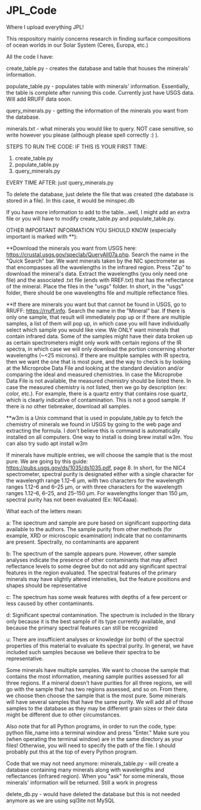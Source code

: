 # JPL_Code

Where I upload everything JPL!

This respository mainly concerns research in finding surface compositions of ocean worlds in our Solar System (Ceres, Europa, etc.)

All the code I have:

create_table.py - creates the database and table that houses the minerals' information.

populate_table.py - populates table with minerals' information. Essentially, the table is complete after running this code. Currently just have USGS data. Will add RRUFF data soon.

query_minerals.py - getting the information of the minerals you want from the database.

minerals.txt - what minerals you would like to query. NOT case sensitive, so write however you please (although please spell correctly :) ).

STEPS TO RUN THE CODE:
IF THIS IS YOUR FIRST TIME:
1. create_table.py
2. populate_table.py
3. query_minerals.py

EVERY TIME AFTER:
just query_minerals.py

To delete the database, just delete the file that was created (the database is stored in a file). In this case, it would be minspec.db

If you have more information to add to the table...well, I might add an extra file or you will have to modify create_table.py and populate_table.py.

OTHER IMPORTANT INFORMATION YOU SHOULD KNOW (especially important is marked with **):

**Download the minerals you want from USGS here: https://crustal.usgs.gov/speclab/QueryAll07a.php. Search the name in the "Quick Search" bar. We want minerals taken by the NIC spectrometer as that encompasses all the wavelengths in the infrared region. Press "Zip" to download the mineral's data. Extract the wavelengths (you only need one file) and the associated .txt file (ends with RREF.txt) that has the reflectance of the mineral. Place the files in the "usgs" folder. In short, in the "usgs" folder, there should be one wavelengths file and multiple reflectance files.

**If there are minerals you want but that cannot be found in USGS, go to RRUFF: https://rruff.info. Search the name in the "Mineral" bar. If there is only one sample, that result will immediately pop up or if there are multiple samples, a list of them will pop up, in which case you will have individually select which sample you would like view. We ONLY want minerals that contain infrared data. Some of the samples might have their data broken up as certain spectrometers might only work with certain regions of the IR spectra, in which case we will only download the portion concerning shorter wavelengths (~<25 microns). If there are mulitple samples with IR spectra, then we want the one that is most pure, and the way to check is by looking at the Microprobe Data File and looking at the standard deviation and/or comparing the ideal and measured chemistries. In case the Microprobe Data File is not available, the measured chemistry should be listed there. In case the measured chemistry is not listed, then we go by description (ex: color, etc.). For example, there is a quartz entry that contains rose quartz, which is clearly indicative of contamination. This is not a good sample. If there is no other tiebreaker, download all samples.

**w3m is a Unix command that is used in populate_table.py to fetch the chemistry of minerals we found in USGS by going to the web page and extracting the formula. I don't believe this is command is automatically installed on all computers. One way to install is doing brew install w3m. You can also try sudo apt install w3m

If minerals have multiple entries, we will choose the sample that is the most pure. We are going by this guide: https://pubs.usgs.gov/ds/1035/ds1035.pdf, page 8. In short, for the NIC4 spectrometer, spectral purity is designated either with a single character for the wavelength range 1.12–6 μm, with two characters for the wavelength ranges 1.12–6 and 6–25 μm, or with three characters for the wavelength ranges 1.12–6, 6–25, and 25–150 μm. For wavelengths longer than 150 μm, spectral purity has not been evaluated (Ex: NIC4aaa). 

What each of the letters mean:

a: The spectrum and sample are pure based on significant supporting data available to the authors. The sample purity from other methods (for example, XRD or microscopic examination) indicate that no contaminants are present. Spectrally, no contaminants are apparent

b: The spectrum of the sample appears pure. However, other sample analyses indicate the presence of other contaminants that may affect reflectance levels to some degree but do not add any significant spectral features in the region evaluated. The spectral features of the primary minerals may have slightly altered intensities, but the feature positions and shapes should be representative

c: The spectrum has some weak features with depths of a few percent or less caused by other contaminants.

d:  Significant spectral contamination. The spectrum is included in the library only because it is the best sample of its type currently available, and because the primary spectral features can still be recognized

u: There are insufficient analyses or knowledge (or both) of the spectral properties of this material to evaluate its spectral purity. In general, we have included such samples because we believe their spectra to be representative.

Some minerals have multiple samples. We want to choose the sample that contains the most information, meaning sample purities assessed for all three regions. If a mineral doesn't have purities for all three regions, we will go with the sample that has two regions assessed, and so on. From there, we choose then choose the sample that is the most pure. Some minerals will have several samples that have the same purity. We will add all of those samples to the database as they may be different grain sizes or their data might be different due to other circumstances.

Also note that for all Python programs, in order to run the code, type: python file_name into a terminal window and press "Enter." Make sure you (when operating the terminal window) are in the same directory as your files! Otherwise, you will need to specify the path of the file. I should probably put this at the top of every Python program.

Code that we may not need anymore:
minerals_table.py - will create a database containing many minerals along with wavelengths and reflectances (infrared region). When you "ask" for some minerals, those minerals' information will be returned. Still a work in progress

delete_db.py - would have deleted the database but this is not needed anymore as we are using sql3ite not MySQL
